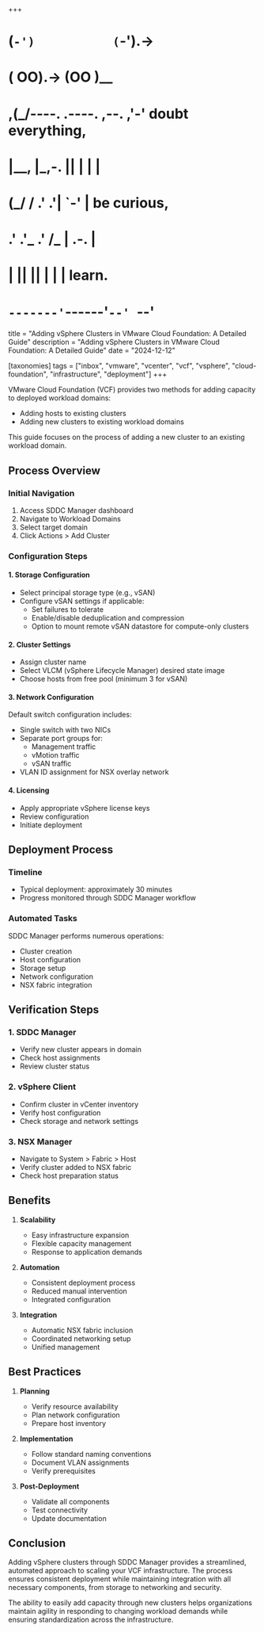 +++
#   (`-')           (`-').->
#   ( OO).->        (OO )__
# ,(_/----. .----. ,--. ,'-' doubt everything,
# |__,    |\_,-.  ||  | |  |
#  (_/   /    .' .'|  `-'  | be curious,
#  .'  .'_  .'  /_ |  .-.  |
# |       ||      ||  | |  | learn.
# `-------'`------'`--' `--'

title = "Adding vSphere Clusters in VMware Cloud Foundation: A Detailed Guide"
description = "Adding vSphere Clusters in VMware Cloud Foundation: A Detailed Guide"
date = "2024-12-12"

[taxonomies]
tags = ["inbox", "vmware", "vcenter", "vcf", "vsphere", "cloud-foundation", "infrastructure", "deployment"]
+++

VMware Cloud Foundation (VCF) provides two methods for adding capacity to deployed workload domains:
- Adding hosts to existing clusters
- Adding new clusters to existing workload domains

This guide focuses on the process of adding a new cluster to an existing workload domain.

## Process Overview

### Initial Navigation
1. Access SDDC Manager dashboard
2. Navigate to Workload Domains
3. Select target domain
4. Click Actions > Add Cluster

### Configuration Steps

#### 1. Storage Configuration
- Select principal storage type (e.g., vSAN)
- Configure vSAN settings if applicable:
    - Set failures to tolerate
    - Enable/disable deduplication and compression
    - Option to mount remote vSAN datastore for compute-only clusters

#### 2. Cluster Settings
- Assign cluster name
- Select VLCM (vSphere Lifecycle Manager) desired state image
- Choose hosts from free pool (minimum 3 for vSAN)

#### 3. Network Configuration
Default switch configuration includes:
- Single switch with two NICs
- Separate port groups for:
    - Management traffic
    - vMotion traffic
    - vSAN traffic
- VLAN ID assignment for NSX overlay network

#### 4. Licensing
- Apply appropriate vSphere license keys
- Review configuration
- Initiate deployment

## Deployment Process

### Timeline
- Typical deployment: approximately 30 minutes
- Progress monitored through SDDC Manager workflow

### Automated Tasks
SDDC Manager performs numerous operations:
- Cluster creation
- Host configuration
- Storage setup
- Network configuration
- NSX fabric integration

## Verification Steps

### 1. SDDC Manager
- Verify new cluster appears in domain
- Check host assignments
- Review cluster status

### 2. vSphere Client
- Confirm cluster in vCenter inventory
- Verify host configuration
- Check storage and network settings

### 3. NSX Manager
- Navigate to System > Fabric > Host
- Verify cluster added to NSX fabric
- Check host preparation status

## Benefits

1. **Scalability**
    - Easy infrastructure expansion
    - Flexible capacity management
    - Response to application demands

2. **Automation**
    - Consistent deployment process
    - Reduced manual intervention
    - Integrated configuration

3. **Integration**
    - Automatic NSX fabric inclusion
    - Coordinated networking setup
    - Unified management

## Best Practices

1. **Planning**
    - Verify resource availability
    - Plan network configuration
    - Prepare host inventory

2. **Implementation**
    - Follow standard naming conventions
    - Document VLAN assignments
    - Verify prerequisites

3. **Post-Deployment**
    - Validate all components
    - Test connectivity
    - Update documentation

## Conclusion

Adding vSphere clusters through SDDC Manager provides a streamlined, automated approach to scaling your VCF infrastructure. The process ensures consistent deployment while maintaining integration with all necessary components, from storage to networking and security.

The ability to easily add capacity through new clusters helps organizations maintain agility in responding to changing workload demands while ensuring standardization across the infrastructure.

